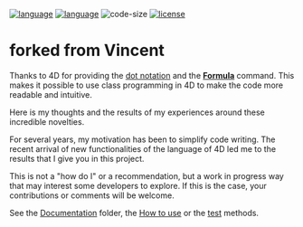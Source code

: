 [![language](https://img.shields.io/static/v1?label=language&message=4d&color=blue)](https://developer.4d.com/)
[![language](https://img.shields.io/github/languages/top/vdelachaux/classes.svg)](https://developer.4d.com/)
![code-size](https://img.shields.io/github/languages/code-size/vdelachaux/classes.svg)
[![license](https://img.shields.io/github/license/vdelachaux/classes)](LICENSE)

# forked from Vincent

Thanks to 4D for providing the [dot notation](https://developer.4d.com/docs/en/Concepts/object.html#object-properties) and the [**Formula**](https://doc.4d.com/4Dv18/4D/18/Formula.301-4505749.en.html) command. This makes it possible to use class programming in 4D to make the code more readable and intuitive.

Here is my thoughts and the results of my experiences around these incredible novelties. 

For several years, my motivation has been to simplify code writing. The recent arrival of new functionalities of the language of 4D led me to the results that I give you in this project.

This is not a "how do I" or a recommendation, but a work in progress way that may interest some developers to explore. If this is the case,  your contributions or comments will be welcome.

See the [Documentation](Documentation/) folder, the [How to use](https://github.com/search?utf8=✓&q=repo%3Avdelachaux%2Fclasses+extension%3A4dm+filename%3AHTU_*.4dm&type=Code&ref=advsearch&l=&l=) or the [test](https://github.com/search?utf8=✓&q=repo%3Avdelachaux%2Fclasses+extension%3A4dm+filename%3Atest_*.4dm&type=Code&ref=advsearch&l=&l=) methods.
